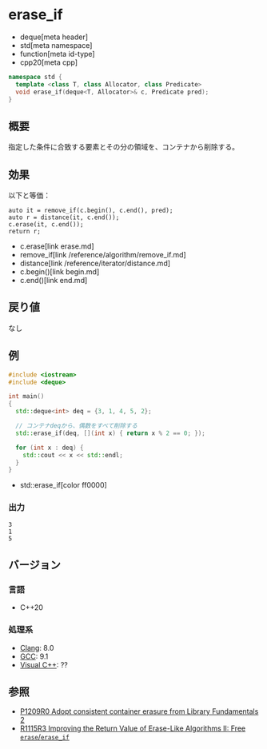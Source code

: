 # erase_if
* deque[meta header]
* std[meta namespace]
* function[meta id-type]
* cpp20[meta cpp]

```cpp
namespace std {
  template <class T, class Allocator, class Predicate>
  void erase_if(deque<T, Allocator>& c, Predicate pred);
}
```

## 概要
指定した条件に合致する要素とその分の領域を、コンテナから削除する。


## 効果
以下と等価：

```
auto it = remove_if(c.begin(), c.end(), pred);
auto r = distance(it, c.end());
c.erase(it, c.end());
return r;
```
* c.erase[link erase.md]
* remove_if[link /reference/algorithm/remove_if.md]
* distance[link /reference/iterator/distance.md]
* c.begin()[link begin.md]
* c.end()[link end.md]


## 戻り値
なし


## 例
```cpp example
#include <iostream>
#include <deque>

int main()
{
  std::deque<int> deq = {3, 1, 4, 5, 2};

  // コンテナdeqから、偶数をすべて削除する
  std::erase_if(deq, [](int x) { return x % 2 == 0; });

  for (int x : deq) {
    std::cout << x << std::endl;
  }
}
```
* std::erase_if[color ff0000]

### 出力
```
3
1
5
```

## バージョン
### 言語
- C++20

### 処理系
- [Clang](/implementation.md#clang): 8.0
- [GCC](/implementation.md#gcc): 9.1
- [Visual C++](/implementation.md#visual_cpp): ??


## 参照
- [P1209R0 Adopt consistent container erasure from Library Fundamentals 2](http://www.open-std.org/jtc1/sc22/wg21/docs/papers/2018/p1209r0.html)
- [R1115R3 Improving the Return Value of Erase-Like Algorithms II: Free `erase`/`erase_if`](http://www.open-std.org/jtc1/sc22/wg21/docs/papers/2019/p1115r3.pdf)
